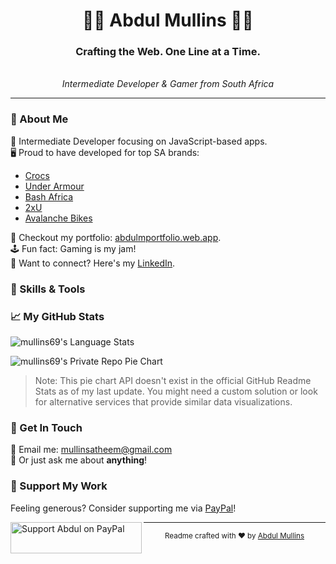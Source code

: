 <h1 align="center">👨‍💻 Abdul Mullins 👨‍💻</h1>
<h3 align="center">Crafting the Web. One Line at a Time.</h3>
<div align="center">
<!--     <img src="path-to-your-avatar-or-image" alt="Abdul Mullins' Avatar" width="150"> -->
    <br>
    <em>Intermediate Developer & Gamer from South Africa</em>
</div>

---

### 🎯 About Me

👾 Intermediate Developer focusing on JavaScript-based apps.  
🖥️ Proud to have developed for top SA brands:  
   - [Crocs](https://crocssa.co.za/)
   - [Under Armour](https://underarmour.co.za)
   - [Bash Africa](https://bashafrica.com)
   - [2xU](https://2xu.co.za/)
   - [Avalanche Bikes](https://avalanchebikes.co.za/)
     
🎨 Checkout my portfolio: [abdulmportfolio.web.app](http://abdulmportfolio.web.app/).  
🕹️ Fun fact: Gaming is my jam!  
💼 Want to connect? Here's my [LinkedIn](https://www.linkedin.com/in/abdul-atheem-mullins-4a0229222/).


### 🔧 Skills & Tools

<p align="left">
<!-- List out your skills with their icons. This is just an example from what you provided -->
<!-- <img src="https://raw.githubusercontent.com/devicons/devicon/master/icons/bootstrap/bootstrap-plain-wordmark.svg" alt="Bootstrap" width="40" height="40" />  -->
<!-- <img src="https://raw.githubusercontent.com/devicons/devicon/master/icons/css3/css3-original-wordmark.svg" alt="CSS3" width="40" height="40" />  -->
<!-- <img src="https://devicon.dev/path-to-reactnative-icon" alt="React Native" width="40" height="40" />  -->
<!-- <img src="https://devicon.dev/path-to-nextjs-icon" alt="Next.js" width="40" height="40" />  -->

<!-- Add more as per your skills -->
</p>

### 📈 My GitHub Stats

<p>
<img align="center" src="https://github-readme-stats.vercel.app/api/top-langs?username=mullins69&show_icons=true&locale=en&layout=compact" alt="mullins69's Language Stats" />
</p>

<p>
<img align="center" src="https://github-readme-stats.vercel.app/api/pie-repo?username=mullins69" alt="mullins69's Private Repo Pie Chart" />
</p>

> Note: This pie chart API doesn't exist in the official GitHub Readme Stats as of my last update. You might need a custom solution or look for alternative services that provide similar data visualizations.

### 💌 Get In Touch

📧 Email me: [mullinsatheem@gmail.com](mailto:mullinsatheem@gmail.com)  
💬 Or just ask me about **anything**!

### 🤝 Support My Work

Feeling generous? Consider supporting me via [PayPal](https://paypal.me/abdulmullins)!

<p>
<a href="https://paypal.me/abdulmullins"><img align="left" src="http://www.logo-designer.co/wp-content/uploads/2014/05/PayPal-logo-design-Yves-Behar-Fuseproject.jpg" height="50" width="210" alt="Support Abdul on PayPal" /></a>
</p>

---

<div align="center">
    <sub>Readme crafted with ❤️ by <a href="https://github.com/mullins69">Abdul Mullins</a></sub>
</div>

